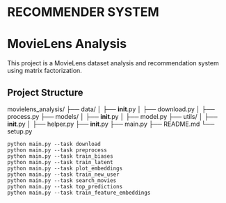 # RECOMMENDER SYSTEM

# MovieLens Analysis

This project is a MovieLens dataset analysis and recommendation system using matrix factorization.

## Project Structure

movielens_analysis/
├── data/
│   ├── __init__.py
│   ├── download.py
│   ├── process.py
├── models/
│   ├── __init__.py
│   ├── model.py
├── utils/
│   ├── __init__.py
│   ├── helper.py
├── __init__.py
├── main.py
├── README.md
└── setup.py

```
python main.py --task download
python main.py --task preprocess
python main.py --task train_biases
python main.py --task train_latent
python main.py --task plot_embeddings
python main.py --task train_new_user
python main.py --task search_movies
python main.py --task top_predictions
python main.py --task train_feature_embeddings
```
